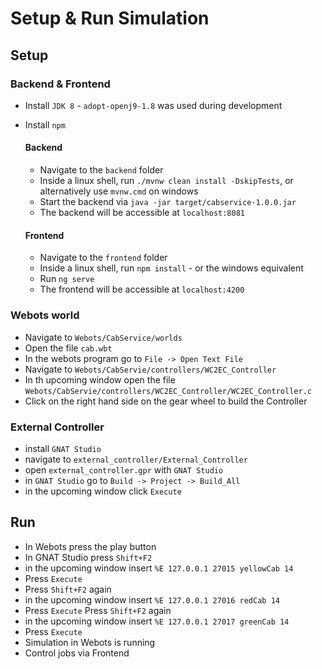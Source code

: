 # Setup & Run Simulation
## Setup

### Backend & Frontend

- Install `JDK 8` - `adopt-openj9-1.8` was used during development

- Install `npm`

  #### Backend

  - Navigate to the `backend` folder
  - Inside a linux shell, run `./mvnw clean install -DskipTests`, or alternatively use `mvnw.cmd` on windows
  - Start the backend via `java -jar target/cabservice-1.0.0.jar`
  - The backend will be accessible at `localhost:8081`

  #### Frontend

  - Navigate to the `frontend` folder
  - Inside a linux shell, run `npm install` - or the windows equivalent
  - Run `ng serve`
  - The frontend will be accessible at `localhost:4200`

### Webots world

- Navigate to `Webots/CabService/worlds`
- Open the file `cab.wbt`
- In the webots program go to `File -> Open Text File`
- Navigate to `Webots/CabServie/controllers/WC2EC_Controller`
- In th upcoming window open the file `Webots/CabServie/controllers/WC2EC_Controller/WC2EC_Controller.c`
- Click on the right hand side on the gear wheel to build the Controller
### External Controller

- install `GNAT Studio`
- navigate to `external_controller/External_Controller`
- open `external_controller.gpr` with `GNAT Studio`
- in `GNAT Studio` go to ``Build -> Project -> Build_All``
- in the upcoming window click `Execute`
## Run
- In Webots press the play button
- In GNAT Studio press `Shift+F2`
- in the upcoming window insert `%E 127.0.0.1 27015 yellowCab 14`
- Press `Execute`
- Press `Shift+F2` again
- in the upcoming window insert `%E 127.0.0.1 27016 redCab 14`
- Press `Execute`
Press `Shift+F2` again
- in the upcoming window insert `%E 127.0.0.1 27017 greenCab 14`
- Press `Execute`
- Simulation in Webots is running
- Control jobs via Frontend